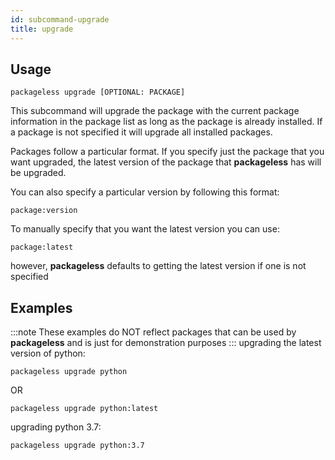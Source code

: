 ```yaml
---
id: subcommand-upgrade
title: upgrade
---
```


## Usage
```
packageless upgrade [OPTIONAL: PACKAGE]
```

This subcommand will upgrade the package with the current package information in the package list as long as the package is already installed. If a package is not specified it will upgrade all installed packages.

Packages follow a particular format. If you specify just the package that you want upgraded, the latest version of the package that **packageless** has will be upgraded.

You can also specify a particular version by following this format:
```
package:version
```

To manually specify that you want the latest version you can use:
```
package:latest
```
however, **packageless** defaults to getting the latest version if one is not specified

## Examples
:::note
These examples do NOT reflect packages that can be used by **packageless** and is just for demonstration purposes
:::
upgrading the latest version of python:
```
packageless upgrade python
```
OR
```
packageless upgrade python:latest
```

upgrading python 3.7:
```
packageless upgrade python:3.7
```